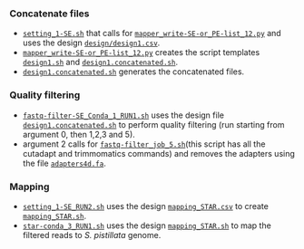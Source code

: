 ### Concatenate files
- [`setting_1-SE.sh`](https://github.com/fscucchia/Spistillata_OA_Shallow_and_Mesophotic/blob/main/QC_and_Mapping/setting_1-SE.sh) that calls for [`mapper_write-SE-or_PE-list_12.py`](https://github.com/fscucchia/Spistillata_OA_Shallow_and_Mesophotic/blob/main/QC_and_Mapping/mapper_write-SE-or-PE-list_12.py) and uses the design [`design/design1.csv`](https://github.com/fscucchia/Spistillata_OA_Shallow_and_Mesophotic/blob/main/metadata/design1.csv).   
- [`mapper_write-SE-or_PE-list_12.py`](https://github.com/fscucchia/Spistillata_OA_Shallow_and_Mesophotic/blob/main/QC_and_Mapping/mapper_write-SE-or-PE-list_12.py) creates the script templates [`design1.sh`](https://github.com/fscucchia/Spistillata_OA_Shallow_and_Mesophotic/blob/main/metadata/design1.sh) and [`design1.concatenated.sh`](https://github.com/fscucchia/Spistillata_OA_Shallow_and_Mesophotic/blob/main/metadata/design1.concatenated.sh).       
- [`design1.concatenated.sh`](https://github.com/fscucchia/Spistillata_OA_Shallow_and_Mesophotic/blob/main/metadata/design1.concatenated.sh) generates the concatenated files.          

### Quality filtering
- [`fastq-filter-SE_Conda_1_RUN1.sh`](https://github.com/fscucchia/Spistillata_OA_Shallow_and_Mesophotic/blob/main/QC_and_Mapping/fastq-filter-SE_Conda_1_RUN1.sh) uses the design file [`design1.concatenated.sh`](https://github.com/fscucchia/Spistillata_OA_Shallow_and_Mesophotic/blob/main/metadata/design1.concatenated.sh) to perform quality filtering (run starting from argument 0, then 1,2,3 and 5).        
- argument 2 calls for [`fastq-filter_job_5.sh`](https://github.com/fscucchia/Spistillata_OA_Shallow_and_Mesophotic/blob/main/QC_and_Mapping/fastq-filter_job_5.sh)(this script has all the cutadapt and trimmomatics commands) and removes the adapters using the file [`adapters4d.fa`](https://github.com/fscucchia/Spistillata_OA_Shallow_and_Mesophotic/blob/main/QC_and_Mapping/adapters4d.fa).  

### Mapping
- [`setting_1-SE_RUN2.sh`](https://github.com/fscucchia/Spistillata_OA_Shallow_and_Mesophotic/blob/main/QC_and_Mapping/setting_1-SE_RUN2.sh) uses the design [`mapping_STAR.csv`](https://github.com/fscucchia/Spistillata_OA_Shallow_and_Mesophotic/blob/main/metadata/mapping_STAR.csv) to create [`mapping_STAR.sh`](https://github.com/fscucchia/Spistillata_OA_Shallow_and_Mesophotic/blob/main/metadata/mapping_STAR.sh).
- [`star-conda_3_RUN1.sh`](https://github.com/fscucchia/Spistillata_OA_Shallow_and_Mesophotic/blob/main/QC_and_Mapping/star-conda_3_RUN1.sh) uses the design [`mapping_STAR.sh`](https://github.com/fscucchia/Spistillata_OA_Shallow_and_Mesophotic/blob/main/metadata/mapping_STAR.sh) to map the filtered reads to _S. pistillata_ genome.


